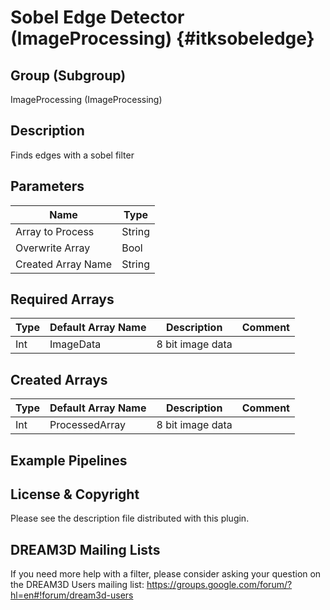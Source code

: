 Sobel Edge Detector (ImageProcessing) {#itksobeledge}
=====

## Group (Subgroup) ##

ImageProcessing (ImageProcessing)

## Description ##

Finds edges with a sobel filter

## Parameters ##

| Name             | Type |
|------------------|------|
| Array to Process | String |
| Overwrite Array| Bool |
| Created Array Name | String |


## Required Arrays ##

| Type | Default Array Name | Description | Comment |
|------|--------------------|-------------|---------|
| Int | ImageData | 8 bit image data       | |


## Created Arrays ##

| Type | Default Array Name | Description | Comment |
|------|--------------------|-------------|---------|
| Int | ProcessedArray | 8 bit image data       | |




## Example Pipelines ##



## License & Copyright ##

Please see the description file distributed with this plugin.

## DREAM3D Mailing Lists ##

If you need more help with a filter, please consider asking your question on the DREAM3D Users mailing list:
https://groups.google.com/forum/?hl=en#!forum/dream3d-users




